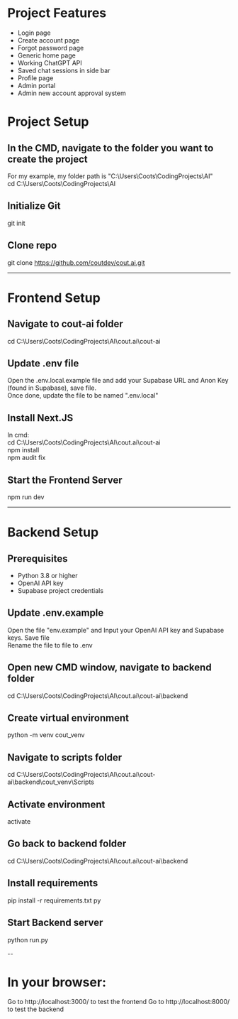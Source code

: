 # Project Features
- Login page
- Create account page
- Forgot password page
- Generic home page
- Working ChatGPT API
- Saved chat sessions in side bar
- Profile page
- Admin portal
- Admin new account approval system


# Project Setup

## In the CMD, navigate to the folder you want to create the project
For my example, my folder path is "C:\Users\Coots\CodingProjects\AI"  
cd C:\Users\Coots\CodingProjects\AI

## Initialize Git
git init

## Clone repo
git clone https://github.com/coutdev/cout.ai.git

---

# Frontend Setup

## Navigate to cout-ai folder
cd C:\Users\Coots\CodingProjects\AI\cout.ai\cout-ai

## Update .env file
Open the .env.local.example file and add your Supabase URL and Anon Key (found in Supabase), save file.  
Once done, update the file to be named ".env.local"  

## Install Next.JS
In cmd:  
cd C:\Users\Coots\CodingProjects\AI\cout.ai\cout-ai  
npm install  
npm audit fix  

## Start the Frontend Server
npm run dev

---

# Backend Setup

## Prerequisites
- Python 3.8 or higher
- OpenAI API key
- Supabase project credentials

## Update .env.example
Open the file "env.example" and Input your OpenAI API key and Supabase keys. Save file  
Rename the file to file to .env

## Open new CMD window, navigate to backend folder
cd C:\Users\Coots\CodingProjects\AI\cout.ai\cout-ai\backend

## Create virtual environment
python -m venv cout_venv

## Navigate to scripts folder
cd C:\Users\Coots\CodingProjects\AI\cout.ai\cout-ai\backend\cout_venv\Scripts

## Activate environment
activate

## Go back to backend folder
cd C:\Users\Coots\CodingProjects\AI\cout.ai\cout-ai\backend

## Install requirements
pip install -r requirements.txt py

## Start Backend server
python run.py

--

# In your browser:  
Go to http://localhost:3000/ to test the frontend
Go to http://localhost:8000/ to test the backend



